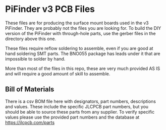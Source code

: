 # PiFinder v3 PCB Files

These files are for producing the surface mount boards used in the v3 PiFinder.
They are probably not the files you are looking for.  To build the DIY version
of the PiFinder with through-hole parts, use the gerber files in the directory
above this one.

These files require reflow soldering to assemble, even if you are good at 
hand soldering SMT parts.  The BNO055 package has leads under it that are 
impossible to solder by hand.

More than most of the files in this repo, these are very much provided AS IS
and will require a good amount of skill to assemble.


## Bill of Materials

There is a csv BOM file here with designators, part numbers, descriptions
and values.  These include the specific JLCPCB part numbers, but you should
be able to source these parts from any supplier.  To verify specific values
please use the provided part numbers and the database at https://jlcpcb.com/parts
